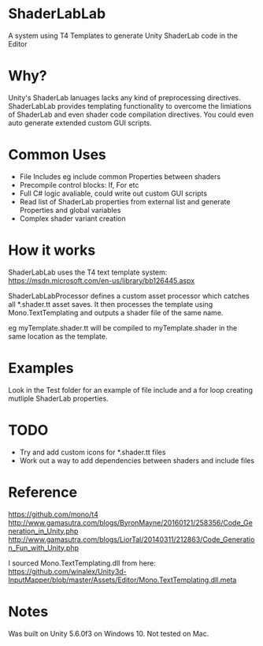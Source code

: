 # ShaderLabLab
A system using T4 Templates to generate Unity ShaderLab code in the Editor

# Why?
Unity's ShaderLab lanuages lacks any kind of preprocessing directives.  ShaderLabLab provides templating functionality to overcome the limiations of ShaderLab and even shader code compilation directives.  You could even auto generate extended custom GUI scripts.

# Common Uses 
* File Includes eg include common Properties between shaders
* Precompile control blocks: If, For etc
* Full C# logic avaliable, could write out custom GUI scripts
* Read list of ShaderLab properties from external list and generate Properties and global variables
* Complex shader variant creation

# How it works
ShaderLabLab uses the T4 text template system:
https://msdn.microsoft.com/en-us/library/bb126445.aspx

ShaderLabLabProcessor defines a custom asset processor which catches all *.shader.tt asset saves.  It then processes the template using Mono.TextTemplating and outputs a shader file of the same name.

eg myTemplate.shader.tt will be compiled to myTemplate.shader in the same location as the template.

# Examples
Look in the Test folder for an example of file include and a for loop creating mutliple ShaderLab properties.

# TODO
* Try and add custom icons for *.shader.tt files
* Work out a way to add dependencies between shaders and include files

# Reference
https://github.com/mono/t4
http://www.gamasutra.com/blogs/ByronMayne/20160121/258356/Code_Generation_in_Unity.php
http://www.gamasutra.com/blogs/LiorTal/20140311/212863/Code_Generation_Fun_with_Unity.php

I sourced Mono.TextTemplating.dll from here:
https://github.com/winalex/Unity3d-InputMapper/blob/master/Assets/Editor/Mono.TextTemplating.dll.meta

# Notes
Was built on Unity 5.6.0f3 on Windows 10.  Not tested on Mac.
